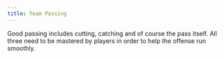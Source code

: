 ```yaml
---
title: Team Passing
---
```

Good passing includes cutting, catching and of course the pass itself.  All three need to be mastered by players in order to help the offense run smoothly.
